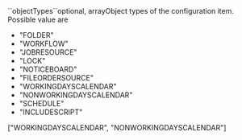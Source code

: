 <tr><td>``objectTypes``</td><td>optional, array</td><td>Object types of the configuration item. Possible value are 
<ul><li>"FOLDER"</li>
    <li>"WORKFLOW"</li>
    <li>"JOBRESOURCE"</li>
    <li>"LOCK"</li>
    <li>"NOTICEBOARD"</li>
    <li>"FILEORDERSOURCE"</li>
    <li>"WORKINGDAYSCALENDAR"</li>
    <li>"NONWORKINGDAYSCALENDAR"</li>
    <li>"SCHEDULE"</li>
    <li>"INCLUDESCRIPT"</li>
    </ul>
</td><td>["WORKINGDAYSCALENDAR", "NONWORKINGDAYSCALENDAR"]</td><td></td></tr>

